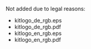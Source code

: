 Not added due to legal reasons:

* kitlogo_de_rgb.eps
* kitlogo_de_rgb.pdf
* kitlogo_en_rgb.eps
* kitlogo_en_rgb.pdf
